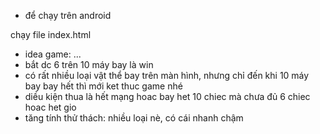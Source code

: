 - để chạy trên android


chạy file index.html
- idea game: ...
- bắt dc 6 trên 10 máy bay là win
- có rất nhiều loại vật thể bay trên màn hình, nhưng chỉ đến khi 10 máy bay bay hết thì mới ket thuc game nhé
- diều kiện thua là hết mạng hoac bay het 10 chiec mà chưa đủ 6 chiec hoac het gio
- tăng tính thử thách: nhiều loại nè, có cái nhanh chậm